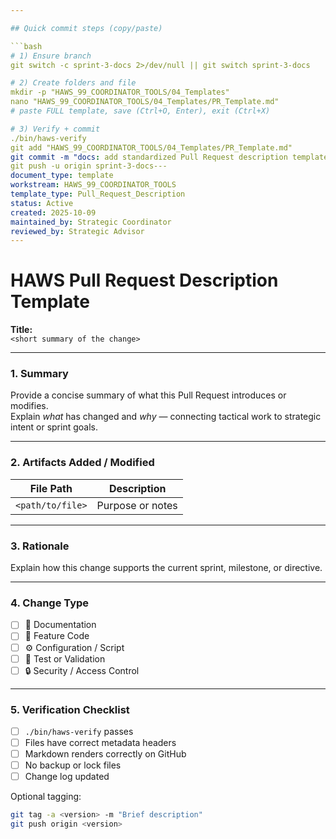 ```yaml
---

## Quick commit steps (copy/paste)

```bash
# 1) Ensure branch
git switch -c sprint-3-docs 2>/dev/null || git switch sprint-3-docs

# 2) Create folders and file
mkdir -p "HAWS_99_COORDINATOR_TOOLS/04_Templates"
nano "HAWS_99_COORDINATOR_TOOLS/04_Templates/PR_Template.md"
# paste FULL template, save (Ctrl+O, Enter), exit (Ctrl+X)

# 3) Verify + commit
./bin/haws-verify
git add "HAWS_99_COORDINATOR_TOOLS/04_Templates/PR_Template.md"
git commit -m "docs: add standardized Pull Request description template (v1.0)"
git push -u origin sprint-3-docs---
document_type: template
workstream: HAWS_99_COORDINATOR_TOOLS
template_type: Pull_Request_Description
status: Active
created: 2025-10-09
maintained_by: Strategic Coordinator
reviewed_by: Strategic Advisor
---
```


# HAWS Pull Request Description Template

**Title:**  
`<short summary of the change>`

---

### **1. Summary**
Provide a concise summary of what this Pull Request introduces or modifies.  
Explain *what* has changed and *why* — connecting tactical work to strategic intent or sprint goals.

---

### **2. Artifacts Added / Modified**

| File Path | Description |
|------------|--------------|
| `<path/to/file>` | Purpose or notes |

---

### **3. Rationale**
Explain how this change supports the current sprint, milestone, or directive.

---

### **4. Change Type**
- [ ] 📄 Documentation  
- [ ] 🧩 Feature Code  
- [ ] ⚙️ Configuration / Script  
- [ ] 🧪 Test or Validation  
- [ ] 🔒 Security / Access Control  

---

### **5. Verification Checklist**
- [ ] `./bin/haws-verify` passes  
- [ ] Files have correct metadata headers  
- [ ] Markdown renders correctly on GitHub  
- [ ] No backup or lock files  
- [ ] Change log updated  

Optional tagging:
```bash
git tag -a <version> -m "Brief description"
git push origin <version>
